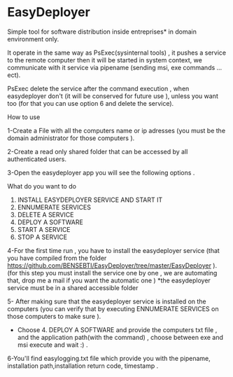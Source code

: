 # EasyDeployer
Simple tool for software distribution inside entreprises* in domain environment only.

It operate in the same way as PsExec(sysinternal tools) , it pushes a service to the remote computer then it will be started in system context, we communicate with it service via pipename (sending msi, exe commands ... ect).

PsExec delete the service after the command execution , when easydeployer don't (it will be conserved for future use ), unless you want too (for that you can use option 6 and delete the service).

How to use 

1-Create a File with all the computers name or ip adresses (you must be the domain administrator for those computers ).

2-Create a read only shared folder that can be accessed by all authenticated users.

3-Open the easydeployer app you will see the following options .

 What do you want to do

1. INSTALL EASYDEPLOYER SERVICE AND START IT
2. ENNUMERATE SERVICES
3. DELETE A SERVICE
4. DEPLOY A SOFTWARE
5. START A SERVICE
6. STOP A SERVICE

4-For the first time run , you have to install the easydeployer service (that you have compiled from the folder https://github.com/BENSEBTI/EasyDeployer/tree/master/EasyDeployer  ).  (for this step you must install the service one by one , we are automating that, drop me a mail if you want the automatic one )
*the easydeployer service must be in a shared accessible folder 

5- After making sure that the easydeployer service is installed on the computers (you can verify that by executing ENNUMERATE SERVICES on those computers to make sure ).
 - Choose 4. DEPLOY A SOFTWARE and provide the computers txt file , and the application path(with the command) , choose between exe and msi
 execute and wait :) .
 
6-You'll find easylogging.txt file which provide you with the pipename, installation path,installation return code, timestamp .
 
 




